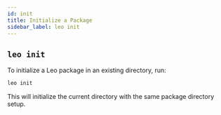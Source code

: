 ```yaml
---
id: init
title: Initialize a Package
sidebar_label: leo init
---
```


## `leo init`

To initialize a Leo package in an existing directory, run:
```bash
leo init
```
This will initialize the current directory with the same package directory setup.
